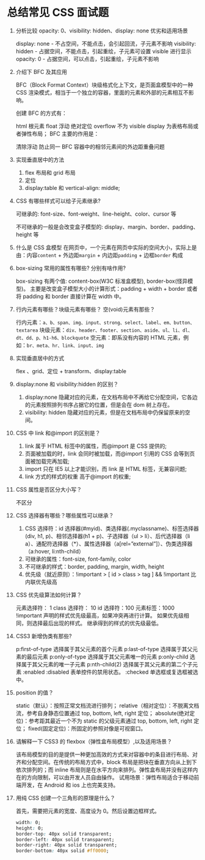 # 总结常见 CSS 面试题

1. 分析比较 opacity: 0、visibility: hidden、display: none 优劣和适用场景

   display: none - 不占空间，不能点击，会引起回流，子元素不影响
   visibility: hidden - 占据空间，不能点击，引起重绘，子元素可设置 visible 进行显示
   opacity: 0 - 占据空间，可以点击，引起重绘，子元素不影响

2. 介绍下 BFC 及其应用

   BFC（Block Format Context）块级格式化上下文，是页面盒模型中的一种 CSS 渲染模式，相当于一个独立的容器，里面的元素和外部的元素相互不影响。

   创建 BFC 的方式有：

   html 根元素
   float 浮动
   绝对定位
   overflow 不为 visible
   display 为表格布局或者弹性布局；
   BFC 主要的作用是：

   清除浮动
   防止同一 BFC 容器中的相邻元素间的外边距重叠问题

3. 实现垂直居中的方法

   1. flex 布局和 grid 布局
   2. 定位
   3. display:table 和 vertical-align: middle;

4. CSS 有哪些样式可以给子元素继承?

   可继承的:
   font-size、font-weight、line-height、color、cursor 等

   不可继承的一般是会改变盒子模型的:
   display、margin、border、padding、height 等

5. 什么是 CSS 盒模型
   在网页中，一个元素在网页中实际的空间大小，实际上是由：内容`content` + 外边距`margin` + 内边距`padding` + 边框`border` 构成

6. box-sizing 常用的属性有哪些? 分别有啥作用?

   box-sizing 有两个值: content-box(W3C 标准盒模型), border-box(怪异模型)。
   主要是改变盒子模型大小的计算形式：padding + width + border 或者 将 padding 和 border 直接计算在 width 中。

7. 行内元素有哪些？块级元素有哪些？ 空(void)元素有那些？

   行内元素：`a、b、span、img、input、strong、select、label、em、button、textarea`
   块级元素：`div、header、footer、section、aside、ul、li、dl、dt、dd、p、h1-h6、blockquote`
   空元素：即系没有内容的 HTML 元素，例如：`br、meta、hr、link、input、img`

8. 实现垂直居中的方式

   flex 、grid、定位 + transform、display:table

9. display:none 和 visibility:hidden 的区别？

   1. display:none 隐藏对应的元素，在文档布局中不再给它分配空间，它各边的元素按照排列书序占据它的位置，但是会在 dom 树上存在。
   2. visibility: hidden 隐藏对应的元素，但是在文档布局中仍保留原来的空间。

10. CSS 中 link 和@import 的区别是？

    1. link 属于 HTML 标签中的属性，而@import 是 CSS 提供的;
    2. 页面被加载的时，link 会同时被加载，而@import 引用的 CSS 会等到页面被加载完再加载;
    3. import 只在 IE5 以上才能识别，而 link 是 HTML 标签，无兼容问题;
    4. link 方式的样式的权重 高于@import 的权重;

11. CSS 属性是否区分大小写？

    不区分

12. CSS 选择器有哪些？哪些属性可以继承？

    1. CSS 选择符：id 选择器(#myid)、类选择器(.myclassname)、标签选择器(div, h1, p)、相邻选择器(h1 + p)、子选择器（ul > li）、后代选择器（li a）、通配符选择器（\*）、属性选择器（a[rel=”external”]）、伪类选择器（a:hover, li:nth-child）
    2. 可继承的属性：font-size, font-family, color
    3. 不可继承的样式：border, padding, margin, width, height
    4. 优先级（就近原则）：!important > [ id > class > tag ] && !important 比内联优先级高

13. CSS 优先级算法如何计算？

    元素选择符： 1
    class 选择符： 10
    id 选择符：100
    元素标签：1000
    !important 声明的样式优先级最高，如果冲突再进行计算。
    如果优先级相同，则选择最后出现的样式。
    继承得到的样式的优先级最低。

14. CSS3 新增伪类有那些?

    p:first-of-type 选择属于其父元素的首个元素
    p:last-of-type 选择属于其父元素的最后元素
    p:only-of-type 选择属于其父元素唯一的元素
    p:only-child 选择属于其父元素的唯一子元素
    p:nth-child(2) 选择属于其父元素的第二个子元素
    :enabled :disabled 表单控件的禁用状态。
    :checked 单选框或复选框被选中。

15. position 的值？

    static（默认）：按照正常文档流进行排列；
    relative（相对定位）：不脱离文档流，参考自身静态位置通过 top, bottom, left, right 定位；
    absolute(绝对定位)：参考距其最近一个不为 static 的父级元素通过 top, bottom, left, right 定位；
    fixed(固定定位)：所固定的参照对像是可视窗口。

16. 请解释一下 CSS3 的 flexbox（弹性盒布局模型）,以及适用场景？

    该布局模型的目的是提供一种更加高效的方式来对容器中的条目进行布局、对齐和分配空间。在传统的布局方式中，block 布局是把块在垂直方向从上到下依次排列的；而 inline 布局则是在水平方向来排列。弹性盒布局并没有这样内在的方向限制，可以由开发人员自由操作。
    试用场景：弹性布局适合于移动前端开发，在 Android 和 ios 上也完美支持。

17. 用纯 CSS 创建一个三角形的原理是什么？

    首先，需要把元素的宽度、高度设为 0。然后设置边框样式。

    ```css
    width: 0;
    height: 0;
    border-top: 40px solid transparent;
    border-left: 40px solid transparent;
    border-right: 40px solid transparent;
    border-bottom: 40px solid #ff0000;
    ```
